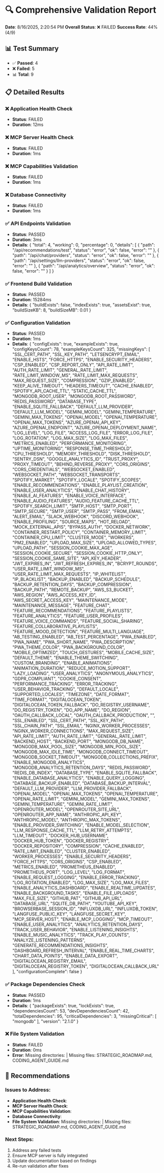 # 🔍 Comprehensive Validation Report

**Date**: 8/16/2025, 2:20:54 PM
**Overall Status**: ❌ FAILED
**Success Rate**: 44% (4/9)

## 📊 Test Summary

- ✅ **Passed**: 4
- ❌ **Failed**: 5
- 📊 **Total**: 9

## 📋 Detailed Results

### ❌ Application Health Check
- **Status**: FAILED
- **Duration**: 12ms

### ❌ MCP Server Health Check
- **Status**: FAILED
- **Duration**: 1ms

### ❌ MCP Capabilities Validation
- **Status**: FAILED
- **Duration**: 1ms

### ❌ Database Connectivity
- **Status**: FAILED
- **Duration**: 1ms

### ✅ API Endpoints Validation
- **Status**: PASSED
- **Duration**: 3ms
- **Details**: {
  "total": 4,
  "working": 0,
  "percentage": 0,
  "details": [
    {
      "path": "/api/recommendations/test",
      "status": "error",
      "ok": false,
      "error": ""
    },
    {
      "path": "/api/chat/providers",
      "status": "error",
      "ok": false,
      "error": ""
    },
    {
      "path": "/api/settings/llm-providers",
      "status": "error",
      "ok": false,
      "error": ""
    },
    {
      "path": "/api/analytics/overview",
      "status": "error",
      "ok": false,
      "error": ""
    }
  ]
}

### ✅ Frontend Build Validation
- **Status**: PASSED
- **Duration**: 15284ms
- **Details**: {
  "buildExists": false,
  "indexExists": true,
  "assetsExist": true,
  "buildSizeKB": 8,
  "buildSizeMB": 0.01
}

### ✅ Configuration Validation
- **Status**: PASSED
- **Duration**: 1ms
- **Details**: {
  "configExists": true,
  "exampleExists": true,
  "configKeysCount": 78,
  "exampleKeysCount": 325,
  "missingKeys": [
    "SSL_CERT_PATH",
    "SSL_KEY_PATH",
    "LETSENCRYPT_EMAIL",
    "ENABLE_HSTS",
    "FORCE_HTTPS",
    "ENABLE_SECURITY_HEADERS",
    "CSP_ENABLED",
    "CSP_REPORT_ONLY",
    "API_RATE_LIMIT",
    "AUTH_RATE_LIMIT",
    "GENERAL_RATE_LIMIT",
    "RATE_LIMIT_WINDOW_MS",
    "RATE_LIMIT_MAX_REQUESTS",
    "MAX_REQUEST_SIZE",
    "COMPRESSION",
    "GZIP_ENABLED",
    "KEEP_ALIVE_TIMEOUT",
    "HEADERS_TIMEOUT",
    "CACHE_ENABLED",
    "SPOTIFY_API_CACHE_TTL",
    "STATIC_CACHE_TTL",
    "MONGODB_ROOT_USER",
    "MONGODB_ROOT_PASSWORD",
    "REDIS_PASSWORD",
    "DATABASE_TYPE",
    "ENABLE_SQLITE_FALLBACK",
    "DEFAULT_LLM_PROVIDER",
    "DEFAULT_LLM_MODEL",
    "GEMINI_MODEL",
    "GEMINI_TEMPERATURE",
    "GEMINI_MAX_TOKENS",
    "OPENAI_MODEL",
    "OPENAI_TEMPERATURE",
    "OPENAI_MAX_TOKENS",
    "AZURE_OPENAI_API_KEY",
    "AZURE_OPENAI_ENDPOINT",
    "AZURE_OPENAI_DEPLOYMENT_NAME",
    "LOG_LEVEL",
    "LOG_FILE",
    "ACCESS_LOG_FILE",
    "ERROR_LOG_FILE",
    "LOG_ROTATION",
    "LOG_MAX_SIZE",
    "LOG_MAX_FILES",
    "METRICS_ENABLED",
    "PERFORMANCE_MONITORING",
    "UPTIME_MONITORING",
    "RESPONSE_TIME_THRESHOLD",
    "CPU_THRESHOLD",
    "MEMORY_THRESHOLD",
    "DISK_THRESHOLD",
    "SENTRY_DSN",
    "GOOGLE_ANALYTICS_ID",
    "TRUST_PROXY",
    "PROXY_TIMEOUT",
    "BEHIND_REVERSE_PROXY",
    "CORS_ORIGINS",
    "CORS_CREDENTIALS",
    "WEBSOCKET_ENABLED",
    "WEBSOCKET_PATH",
    "WEBSOCKET_TRANSPORTS",
    "SPOTIFY_MARKET",
    "SPOTIFY_LOCALE",
    "SPOTIFY_SCOPES",
    "ENABLE_RECOMMENDATIONS",
    "ENABLE_PLAYLIST_CREATION",
    "ENABLE_USER_ANALYTICS",
    "ENABLE_CHAT_HISTORY",
    "ENABLE_AI_FEATURES",
    "ENABLE_VOICE_INTERFACE",
    "ENABLE_AUDIO_FEATURES",
    "AUDIO_FEATURE_CACHE_TTL",
    "SPOTIFY_SEARCH_LIMIT",
    "SMTP_HOST",
    "SMTP_PORT",
    "SMTP_SECURE",
    "SMTP_USER",
    "SMTP_PASS",
    "FROM_EMAIL",
    "ALERT_EMAIL",
    "SLACK_WEBHOOK",
    "DISCORD_WEBHOOK",
    "ENABLE_PROFILING",
    "SOURCE_MAPS",
    "HOT_RELOAD",
    "MOCK_EXTERNAL_APIS",
    "BYPASS_AUTH",
    "DOCKER_NETWORK",
    "CONTAINER_RESTART_POLICY",
    "CONTAINER_MEMORY_LIMIT",
    "CONTAINER_CPU_LIMIT",
    "CLUSTER_MODE",
    "WORKERS",
    "PM2_ENABLED",
    "UPLOAD_MAX_SIZE",
    "UPLOAD_ALLOWED_TYPES",
    "UPLOAD_PATH",
    "SESSION_COOKIE_MAX_AGE",
    "SESSION_COOKIE_SECURE",
    "SESSION_COOKIE_HTTP_ONLY",
    "SESSION_COOKIE_SAME_SITE",
    "API_KEY_HEADER",
    "JWT_EXPIRES_IN",
    "JWT_REFRESH_EXPIRES_IN",
    "BCRYPT_ROUNDS",
    "USER_RATE_LIMIT_WINDOW_MS",
    "USER_RATE_LIMIT_MAX_REQUESTS",
    "IP_WHITELIST",
    "IP_BLACKLIST",
    "BACKUP_ENABLED",
    "BACKUP_SCHEDULE",
    "BACKUP_RETENTION_DAYS",
    "BACKUP_COMPRESSION",
    "BACKUP_PATH",
    "REMOTE_BACKUP",
    "AWS_S3_BUCKET",
    "AWS_REGION",
    "AWS_ACCESS_KEY_ID",
    "AWS_SECRET_ACCESS_KEY",
    "MAINTENANCE_MODE",
    "MAINTENANCE_MESSAGE",
    "FEATURE_CHAT",
    "FEATURE_RECOMMENDATIONS",
    "FEATURE_PLAYLISTS",
    "FEATURE_ANALYTICS",
    "FEATURE_USER_PROFILES",
    "FEATURE_VOICE_COMMANDS",
    "FEATURE_SOCIAL_SHARING",
    "FEATURE_COLLABORATIVE_PLAYLISTS",
    "FEATURE_MOOD_DETECTION",
    "FEATURE_MULTI_LANGUAGE",
    "AB_TESTING_ENABLED",
    "AB_TEST_PERCENTAGE",
    "PWA_ENABLED",
    "PWA_NAME",
    "PWA_SHORT_NAME",
    "PWA_DESCRIPTION",
    "PWA_THEME_COLOR",
    "PWA_BACKGROUND_COLOR",
    "MOBILE_OPTIMIZED",
    "TOUCH_GESTURES",
    "MOBILE_CACHE_SIZE",
    "DEFAULT_THEME",
    "ENABLE_THEME_SWITCHING",
    "CUSTOM_BRANDING",
    "ENABLE_ANIMATIONS",
    "ANIMATION_DURATION",
    "REDUCE_MOTION_SUPPORT",
    "LAZY_LOADING",
    "USER_ANALYTICS",
    "ANONYMOUS_ANALYTICS",
    "GDPR_COMPLIANT",
    "COOKIE_CONSENT",
    "PERFORMANCE_TRACKING",
    "ERROR_TRACKING",
    "USER_BEHAVIOR_TRACKING",
    "DEFAULT_LOCALE",
    "SUPPORTED_LOCALES",
    "TIMEZONE",
    "DATE_FORMAT",
    "TIME_FORMAT",
    "DIGITALOCEAN_TOKEN",
    "DIGITALOCEAN_TOKEN_FALLBACK",
    "DO_REGISTRY_USERNAME",
    "DO_REGISTRY_TOKEN",
    "DO_APP_NAME",
    "DO_REGION",
    "OAUTH_CALLBACK_LOCAL",
    "OAUTH_CALLBACK_PRODUCTION",
    "",
    "SSL_ENABLED",
    "SSL_CERT_PATH",
    "SSL_KEY_PATH",
    "SSL_CHAIN_PATH",
    "SSL_EMAIL",
    "NGINX_WORKER_PROCESSES",
    "NGINX_WORKER_CONNECTIONS",
    "MAX_REQUEST_SIZE",
    "API_RATE_LIMIT",
    "AUTH_RATE_LIMIT",
    "GENERAL_RATE_LIMIT",
    "BACKEND_HOST",
    "BACKEND_PORT",
    "MONGODB_DB_NAME",
    "MONGODB_MAX_POOL_SIZE",
    "MONGODB_MIN_POOL_SIZE",
    "MONGODB_MAX_IDLE_TIME",
    "MONGODB_CONNECT_TIMEOUT",
    "MONGODB_SOCKET_TIMEOUT",
    "MONGODB_COLLECTIONS_PREFIX",
    "ENABLE_MONGODB_ANALYTICS",
    "MONGODB_ANALYTICS_RETENTION_DAYS",
    "REDIS_PASSWORD",
    "REDIS_DB_INDEX",
    "DATABASE_TYPE",
    "ENABLE_SQLITE_FALLBACK",
    "ENABLE_DATABASE_ANALYTICS",
    "ENABLE_QUERY_LOGGING",
    "DATABASE_BACKUP_ENABLED",
    "DATABASE_BACKUP_INTERVAL",
    "DEFAULT_LLM_PROVIDER",
    "LLM_PROVIDER_FALLBACK",
    "OPENAI_MODEL",
    "OPENAI_MAX_TOKENS",
    "OPENAI_TEMPERATURE",
    "OPENAI_RATE_LIMIT",
    "GEMINI_MODEL",
    "GEMINI_MAX_TOKENS",
    "GEMINI_TEMPERATURE",
    "GEMINI_RATE_LIMIT",
    "OPENROUTER_MODEL",
    "OPENROUTER_SITE_URL",
    "OPENROUTER_APP_NAME",
    "ANTHROPIC_API_KEY",
    "ANTHROPIC_MODEL",
    "ANTHROPIC_MAX_TOKENS",
    "ENABLE_PROVIDER_SWITCHING",
    "ENABLE_MODEL_SELECTION",
    "LLM_RESPONSE_CACHE_TTL",
    "LLM_RETRY_ATTEMPTS",
    "LLM_TIMEOUT",
    "DOCKER_HUB_USERNAME",
    "DOCKER_HUB_TOKEN",
    "DOCKER_REGISTRY",
    "DOCKER_REPOSITORY",
    "COMPRESSION",
    "CACHE_ENABLED",
    "RATE_LIMIT_ENABLED",
    "CLUSTER_ENABLED",
    "WORKER_PROCESSES",
    "ENABLE_SECURITY_HEADERS",
    "FORCE_HTTPS",
    "CORS_ORIGINS",
    "CSP_ENABLED",
    "METRICS_ENABLED",
    "PROMETHEUS_ENABLED",
    "PROMETHEUS_PORT",
    "LOG_LEVEL",
    "LOG_FORMAT",
    "ENABLE_REQUEST_LOGGING",
    "ENABLE_ERROR_TRACKING",
    "LOG_ROTATION_ENABLED",
    "LOG_MAX_SIZE",
    "LOG_MAX_FILES",
    "ENABLE_ANALYTICS_DASHBOARD",
    "ENABLE_REALTIME_UPDATES",
    "ENABLE_BACKGROUND_TASKS",
    "ENABLE_FILE_UPLOADS",
    "MAX_FILE_SIZE",
    "GITHUB_PAT",
    "GITHUB_API_URL",
    "DATABASE_URL",
    "SQLITE_DB_PATH",
    "YOUTUBE_API_KEY",
    "BROWSERBASE_SESSION_ID",
    "INFLUXDB_URL",
    "INFLUXDB_TOKEN",
    "LANGFUSE_PUBLIC_KEY",
    "LANGFUSE_SECRET_KEY",
    "MCP_SERVER_HOST",
    "ENABLE_MCP_LOGGING",
    "MCP_TIMEOUT",
    "ENABLE_USER_ANALYTICS",
    "ANALYTICS_RETENTION_DAYS",
    "TRACK_USER_BEHAVIOR",
    "ENABLE_LISTENING_INSIGHTS",
    "ENABLE_MUSIC_ANALYTICS",
    "TRACK_PLAY_COUNTS",
    "ANALYZE_LISTENING_PATTERNS",
    "GENERATE_RECOMMENDATIONS_INSIGHTS",
    "DASHBOARD_REFRESH_INTERVAL",
    "ENABLE_REAL_TIME_CHARTS",
    "CHART_DATA_POINTS",
    "ENABLE_DATA_EXPORT",
    "DIGITALOCEAN_REGISTRY_EMAIL",
    "DIGITALOCEAN_REGISTRY_TOKEN",
    "DIGITALOCEAN_CALLBACK_URL"
  ],
  "configurationComplete": false
}

### ✅ Package Dependencies Check
- **Status**: PASSED
- **Duration**: 1ms
- **Details**: {
  "packageExists": true,
  "lockExists": true,
  "dependenciesCount": 53,
  "devDependenciesCount": 42,
  "totalDependencies": 95,
  "criticalDependencies": 3,
  "missingCritical": [
    "mongodb"
  ],
  "version": "2.1.0"
}

### ❌ File System Validation
- **Status**: FAILED
- **Duration**: 0ms
- **Error**: Missing directories:  | Missing files: STRATEGIC_ROADMAP.md, CODING_AGENT_GUIDE.md

## 🎯 Recommendations

### Issues to Address:
- **Application Health Check**: 
- **MCP Server Health Check**: 
- **MCP Capabilities Validation**: 
- **Database Connectivity**: 
- **File System Validation**: Missing directories:  | Missing files: STRATEGIC_ROADMAP.md, CODING_AGENT_GUIDE.md

### Next Steps:
1. Address any failed tests
2. Ensure MCP server is fully integrated
3. Update documentation based on findings
4. Re-run validation after fixes

